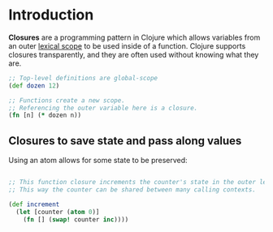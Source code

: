 # Introduction

**Closures** are a programming pattern in Clojure which allows variables from an outer [lexical scope][wiki-lexical-scope] to be used inside of a function. Clojure supports closures transparently, and they are often used without knowing what they are.

```clojure
;; Top-level definitions are global-scope
(def dozen 12)

;; Functions create a new scope.
;; Referencing the outer variable here is a closure.
(fn [n] (* dozen n))
```

## Closures to save state and pass along values

Using an atom allows for some state to be preserved:

```clojure

;; This function closure increments the counter's state in the outer lexical context.
;; This way the counter can be shared between many calling contexts.

(def increment
  (let [counter (atom 0)]
    (fn [] (swap! counter inc))))
```

[wiki-lexical-scope]: https://en.wikipedia.org/wiki/Scope_(computer_science)#Lexical_scoping